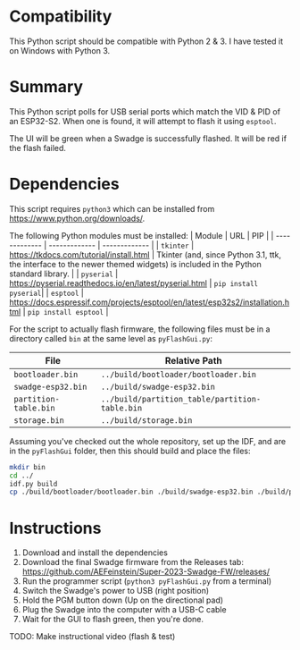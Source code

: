 # Compatibility

This Python script should be compatible with Python 2 & 3. I have tested it on Windows with Python 3.

# Summary

This Python script polls for USB serial ports which match the VID & PID of an ESP32-S2. When one is found, it will attempt to flash it using `esptool`.

The UI will be green when a Swadge is successfully flashed. It will be red if the flash failed.

# Dependencies

This script requires ``python3`` which can be installed from https://www.python.org/downloads/.

The following Python modules must be installed:
| Module  | URL | PIP |
| ------------- | ------------- | ------------- |
| ``tkinter``  | https://tkdocs.com/tutorial/install.html  | Tkinter (and, since Python 3.1, ttk, the interface to the newer themed widgets) is included in the Python standard library. | 
| ``pyserial``  | https://pyserial.readthedocs.io/en/latest/pyserial.html  | ```pip install pyserial```| 
| ``esptool`` | https://docs.espressif.com/projects/esptool/en/latest/esp32s2/installation.html | ```pip install esptool``` |

For the script to actually flash firmware, the following files must be in a directory called ``bin`` at the same level as ``pyFlashGui.py``:

| File  | Relative Path |
| ------------- | ------------- |
| ``bootloader.bin``  | ``../build/bootloader/bootloader.bin``  |
| ``swadge-esp32.bin`` | ``../build/swadge-esp32.bin`` |
| ``partition-table.bin`` | ``../build/partition_table/partition-table.bin`` |
|``storage.bin`` | ``../build/storage.bin``|

Assuming you've checked out the whole repository, set up the IDF, and are in the `pyFlashGui` folder, then this should build and place the files:

```bash
mkdir bin
cd ../
idf.py build
cp ./build/bootloader/bootloader.bin ./build/swadge-esp32.bin ./build/partition_table/partition-table.bin ./build/storage.bin ./pyFlashGui/bin/
```

# Instructions

1. Download and install the dependencies
1. Download the final Swadge firmware from the Releases tab: https://github.com/AEFeinstein/Super-2023-Swadge-FW/releases/
1. Run the programmer script (``python3 pyFlashGui.py`` from a terminal)
1. Switch the Swadge's power to USB (right position)
1. Hold the PGM button down (Up on the directional pad)
1. Plug the Swadge into the computer with a USB-C cable
1. Wait for the GUI to flash green, then you're done.

TODO: Make instructional video (flash & test)
